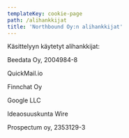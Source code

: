 ```yaml
---
templateKey: cookie-page
path: /alihankkijat
title: 'Northbound Oy:n alihankkijat'
---
```

Käsittelyyn käytetyt alihankkijat:

Beedata Oy, 2004984-8

QuickMail.io

Finnchat Oy

Google LLC

Ideaosuuskunta Wire

Prospectum oy, 2353129-3
